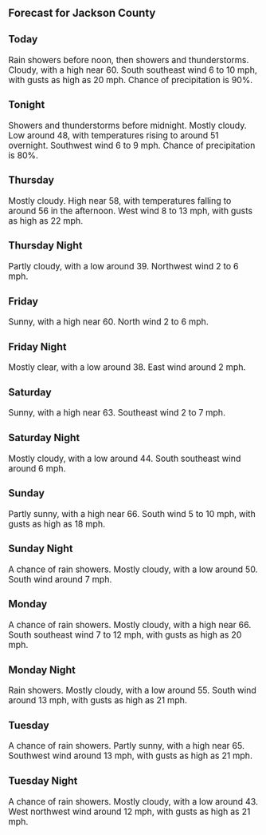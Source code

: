 <div>
   <h2>Forecast for Jackson County</h2>
   <p>
      <div style="font-size:120%">
         <h3>Today</h3>Rain showers before noon, then showers and thunderstorms. Cloudy, with a high near 60. South southeast wind 6 to 10 mph, with
         gusts as high as 20 mph. Chance of precipitation is 90%.<br></div>
   </p>
   <p>
      <div style="font-size:120%">
         <h3>Tonight</h3>Showers and thunderstorms before midnight. Mostly cloudy. Low around 48, with temperatures rising to around 51 overnight.
         Southwest wind 6 to 9 mph. Chance of precipitation is 80%.<br></div>
   </p>
   <p>
      <div style="font-size:120%">
         <h3>Thursday</h3>Mostly cloudy. High near 58, with temperatures falling to around 56 in the afternoon. West wind 8 to 13 mph, with gusts as
         high as 22 mph.<br></div>
   </p>
   <p>
      <div style="font-size:120%">
         <h3>Thursday Night</h3>Partly cloudy, with a low around 39. Northwest wind 2 to 6 mph.<br></div>
   </p>
   <p>
      <div style="font-size:120%">
         <h3>Friday</h3>Sunny, with a high near 60. North wind 2 to 6 mph.<br></div>
   </p>
   <p>
      <div style="font-size:120%">
         <h3>Friday Night</h3>Mostly clear, with a low around 38. East wind around 2 mph.<br></div>
   </p>
   <p>
      <div style="font-size:120%">
         <h3>Saturday</h3>Sunny, with a high near 63. Southeast wind 2 to 7 mph.<br></div>
   </p>
   <p>
      <div style="font-size:120%">
         <h3>Saturday Night</h3>Mostly cloudy, with a low around 44. South southeast wind around 6 mph.<br></div>
   </p>
   <p>
      <div style="font-size:120%">
         <h3>Sunday</h3>Partly sunny, with a high near 66. South wind 5 to 10 mph, with gusts as high as 18 mph.<br></div>
   </p>
   <p>
      <div style="font-size:120%">
         <h3>Sunday Night</h3>A chance of rain showers. Mostly cloudy, with a low around 50. South wind around 7 mph.<br></div>
   </p>
   <p>
      <div style="font-size:120%">
         <h3>Monday</h3>A chance of rain showers. Mostly cloudy, with a high near 66. South southeast wind 7 to 12 mph, with gusts as high as 20 mph.<br></div>
   </p>
   <p>
      <div style="font-size:120%">
         <h3>Monday Night</h3>Rain showers. Mostly cloudy, with a low around 55. South wind around 13 mph, with gusts as high as 21 mph.<br></div>
   </p>
   <p>
      <div style="font-size:120%">
         <h3>Tuesday</h3>A chance of rain showers. Partly sunny, with a high near 65. Southwest wind around 13 mph, with gusts as high as 21 mph.<br></div>
   </p>
   <p>
      <div style="font-size:120%">
         <h3>Tuesday Night</h3>A chance of rain showers. Mostly cloudy, with a low around 43. West northwest wind around 12 mph, with gusts as high as 21
         mph.<br></div>
   </p>
</div>